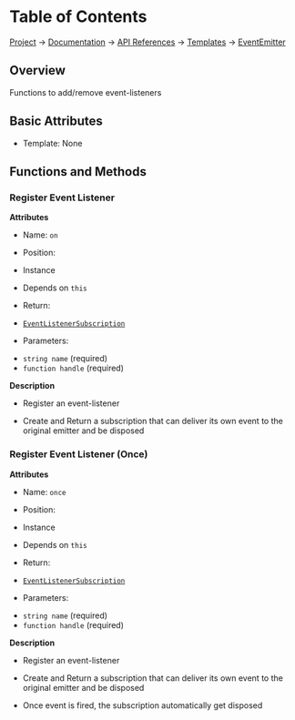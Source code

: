 # Table of Contents
[Project](https://github.com/ksxatompackages/quick-spawn) → [Documentation](../..) → [API References](..) → [Templates](.) → [EventEmitter](./event-emitter.md)

## Overview

Functions to add/remove event-listeners

## Basic Attributes

 * Template: None

## Functions and Methods

### Register Event Listener

**Attributes**

 * Name: `on`

 * Position:
  - Instance

 * Depends on `this`

 * Return:
  - [`EventListenerSubscription`](./event-listener-subscription.md)

 * Parameters:
  - `string name` (required)
  - `function handle` (required)

**Description**

 * Register an event-listener

 * Create and Return a subscription that can deliver its own event to the original emitter and be disposed

### Register Event Listener (Once)

**Attributes**

 * Name: `once`

 * Position:
  - Instance

 * Depends on `this`

 * Return:
  - [`EventListenerSubscription`](./event-listener-subscription.md)

 * Parameters:
  - `string name` (required)
  - `function handle` (required)

 **Description**

  * Register an event-listener

  * Create and Return a subscription that can deliver its own event to the original emitter and be disposed

  * Once event is fired, the subscription automatically get disposed
